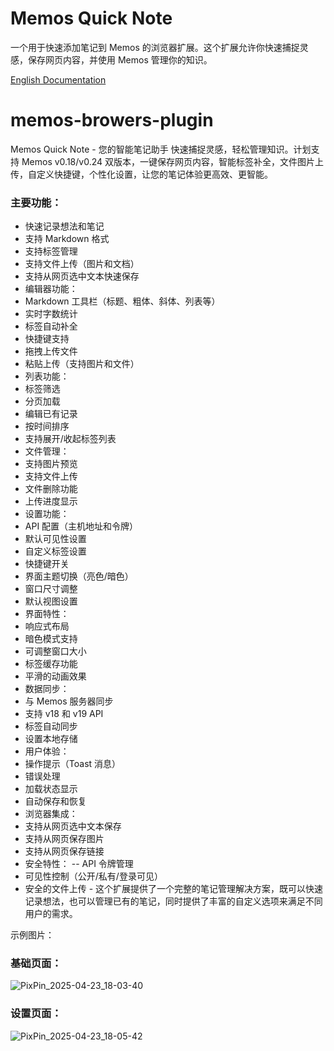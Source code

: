 # Memos Quick Note

一个用于快速添加笔记到 Memos 的浏览器扩展。这个扩展允许你快速捕捉灵感，保存网页内容，并使用 Memos 管理你的知识。

[English Documentation](README.en.md)

# memos-browers-plugin
Memos Quick Note - 您的智能笔记助手  快速捕捉灵感，轻松管理知识。计划支持 Memos v0.18/v0.24 双版本，一键保存网页内容，智能标签补全，文件图片上传，自定义快捷键，个性化设置，让您的笔记体验更高效、更智能。

### 主要功能：
- 快速记录想法和笔记
- 支持 Markdown 格式
- 支持标签管理
- 支持文件上传（图片和文档）
- 支持从网页选中文本快速保存
- 编辑器功能：
- Markdown 工具栏（标题、粗体、斜体、列表等）
- 实时字数统计
- 标签自动补全
- 快捷键支持
- 拖拽上传文件
 - 粘贴上传（支持图片和文件）
- 列表功能：
- 标签筛选
- 分页加载
- 编辑已有记录
 - 按时间排序
- 支持展开/收起标签列表
 - 文件管理：
 - 支持图片预览
- 支持文件上传
- 文件删除功能
 - 上传进度显示
- 设置功能：
- API 配置（主机地址和令牌）
- 默认可见性设置
- 自定义标签设置
- 快捷键开关
- 界面主题切换（亮色/暗色）
- 窗口尺寸调整
- 默认视图设置
- 界面特性：
- 响应式布局
- 暗色模式支持
- 可调整窗口大小
- 标签缓存功能
- 平滑的动画效果
- 数据同步：
 - 与 Memos 服务器同步
- 支持 v18 和 v19 API
- 标签自动同步
- 设置本地存储
 - 用户体验：
- 操作提示（Toast 消息）
- 错误处理
- 加载状态显示
- 自动保存和恢复
 - 浏览器集成：
- 支持从网页选中文本保存
- 支持从网页保存图片
- 支持从网页保存链接
- 安全特性：
 -- API 令牌管理
- 可见性控制（公开/私有/登录可见）
- 安全的文件上传 -
这个扩展提供了一个完整的笔记管理解决方案，既可以快速记录想法，也可以管理已有的笔记，同时提供了丰富的自定义选项来满足不同用户的需求。

 

示例图片：

### 基础页面：
![PixPin_2025-04-23_18-03-40](https://github.com/user-attachments/assets/b3aca06c-5e60-430c-afd9-2e749c524fca)

### 设置页面：
![PixPin_2025-04-23_18-05-42](https://github.com/user-attachments/assets/0591a744-bbaf-44ce-9205-cf4e89b2533c)
